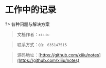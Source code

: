 # 工作中的记录

?> 各种问题与解决方案

> 文档作者：`xiiiu`

> 联系方式：`QQ: 635147515`

> 源码地址：[https://github.com/xiiiu/notes](https://github.com/xiiiu/notes)
